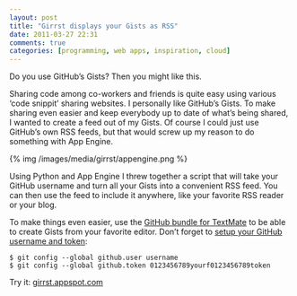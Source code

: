```yaml
---
layout: post
title: "Girrst displays your Gists as RSS"
date: 2011-03-27 22:31
comments: true
categories: [programming, web apps, inspiration, cloud]
---
```


Do you use GitHub’s Gists? Then you might like this.

Sharing code among co-workers and friends is quite easy using various ‘code snippit’ sharing websites. I personally like GitHub’s Gists. To make sharing even easier and keep everybody up to date of what’s being shared, I wanted to create a feed out of my Gists. Of course I could just use GitHub’s own RSS feeds, but that would screw up my reason to do something with App Engine.

{% img /images/media/girrst/appengine.png %}

Using Python and App Engine I threw together a script that will take your GitHub username and turn all your Gists into a convenient RSS feed. You can then use the feed to include it anywhere, like your favorite RSS reader or your blog.

To make things even easier, use the [GitHub bundle for TextMate](https://github.com/drnic/github-tmbundle) to be able to create Gists from your favorite editor. Don’t forget to [setup your GitHub username and token](http://help.github.com/git-email-settings/):

    $ git config --global github.user username
    $ git config --global github.token 0123456789yourf0123456789token

Try it: [girrst.appspot.com](http://girrst.appspot.com)

